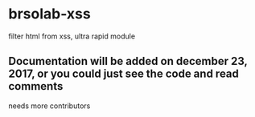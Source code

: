 # brsolab-xss
filter html from xss, ultra rapid module

## Documentation will be added on december 23, 2017, or you could just see the code and read comments

needs more contributors
